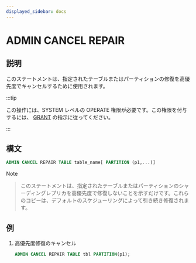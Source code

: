 ```yaml
---
displayed_sidebar: docs
---
```


# ADMIN CANCEL REPAIR

## 説明

このステートメントは、指定されたテーブルまたはパーティションの修復を高優先度でキャンセルするために使用されます。

:::tip

この操作には、SYSTEM レベルの OPERATE 権限が必要です。この権限を付与するには、 [GRANT](../../account-management/GRANT.md) の指示に従ってください。

:::

## 構文

```sql
ADMIN CANCEL REPAIR TABLE table_name[ PARTITION (p1,...)]
```

Note
>
> このステートメントは、指定されたテーブルまたはパーティションのシャーディングレプリカを高優先度で修復しないことを示すだけです。これらのコピーは、デフォルトのスケジューリングによって引き続き修復されます。

## 例

1. 高優先度修復のキャンセル

    ```sql
    ADMIN CANCEL REPAIR TABLE tbl PARTITION(p1);
    ```